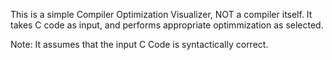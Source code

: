 This is a simple Compiler Optimization Visualizer, NOT a compiler itself.
It takes C code as input, and performs appropriate optimmization as selected.

Note: It assumes that the input C Code is syntactically correct.
